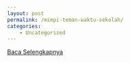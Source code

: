 ```yaml
---
layout: post
permalink: /mimpi-teman-waktu-sekolah/
categories:
    - Uncategorized
---
```


[Baca Selengkapnya](/02)